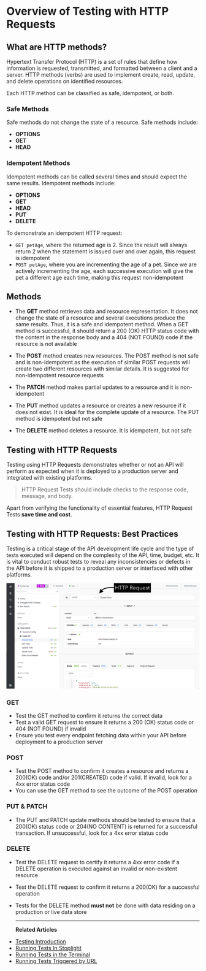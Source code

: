 # Overview of Testing with HTTP Requests

## What are HTTP methods?

Hypertext Transfer Protocol (HTTP) is a set of rules that define how information
is requested, transmitted, and formatted between a client and a server. HTTP
methods (verbs) are used to implement create, read, update, and delete
operations on identified resources.

Each HTTP method can be classified as safe, idempotent, or both.

### Safe Methods

Safe methods do not change the state of a resource. Safe methods include:

* **OPTIONS**
* **GET**
* **HEAD**

### Idempotent Methods

Idempotent methods can be called several times and should expect the same
results. Idempotent methods include:

* **OPTIONS**
* **GET**
* **HEAD**
* **PUT**
* **DELETE**

To demonstrate an idempotent HTTP request:

* `GET petAge`, where the returned age is 2. Since the result will always return
  2 when the statement is issued over and over again, this request is
  idempotent
* `POST petAge`, where you are incrementing the age of a pet. Since we are
  actively incrementing the age, each successive execution will give the pet a
  different age each time, making this request non-idempotent

## Methods

* The **GET** method retrieves data and resource representation. It does not
  change the state of a resource and several executions produce the same
  results. Thus, it is a safe and idempotent method. When a GET method is
  successful, it should return a 200 (OK) HTTP status code with the content in
  the response body and a 404 (NOT FOUND) code if the resource is not available

* The **POST** method creates new resources. The POST method is not safe and is
  non-idempotent as the execution of similar POST requests will create two
  different resources with similar details. It is suggested for non-idempotent
  resource requests

* The **PATCH** method makes partial updates to a resource and it is
  non-idempotent

* The **PUT** method updates a resource or creates a new resource if it does not
  exist. It is ideal for the complete update of a resource. The PUT method is
  idempotent but not safe

* The **DELETE** method deletes a resource. It is idempotent, but not safe

## Testing with HTTP Requests

Testing using HTTP Requests demonstrates whether or not an API will perform as
expected when it is deployed to a production server and integrated with existing
platforms.

> HTTP Request Tests should include checks to the response code, message, and body.

Apart from verifying the functionality of essential features, HTTP Request Tests
**save time and cost**.

## Testing with HTTP Requests: Best Practices

Testing is a critical stage of the API development life cycle and the type of
tests executed will depend on the complexity of the API, time, budget, etc. It
is vital to conduct robust tests to reveal any inconsistencies or defects in
the API before it is shipped to a production server or interfaced with other
platforms.

![Testing with HTTP Requests](https://github.com/stoplightio/docs/blob/develop/assets/images/testing-http-request.png?raw=true)
### GET

* Test the GET method to confirm it returns the correct data
* Test a valid GET request to ensure it returns a 200 (OK) status code or 404 (NOT FOUND) if invalid
* Ensure you test every endpoint fetching data within your API before deployment to a production server

### POST

* Test the POST method to confirm it creates a resource and returns a 200(OK)
  code and/or 201(CREATED) code if valid. If invalid, look for a 4xx error
  status code
* You can use the GET method to see the outcome of the POST operation

### PUT & PATCH

* The PUT and PATCH update methods should be tested to ensure that a 200(OK)
  status code or 204(NO CONTENT) is returned for a successful transaction. If
  unsuccessful, look for a 4xx error status code

### DELETE

* Test the DELETE request to certify it returns a 4xx error code if a DELETE
  operation is executed against an invalid or non-existent resource
* Test the DELETE request to confirm it returns a 200(OK) for a successful
  operation
* Tests for the DELETE method **must not** be done with data residing on a
  production or live data store
  
  ---
  **Related Articles**
- [Testing Introduction](/testing/introduction)
- [Running Tests In Stoplight](/testing/running-tests/in-stoplight)
- [Running Tests in the Terminal](/testing/running-tests/in-the-terminal)
- [Running Tests Triggered by URL](/testing/running-tests/triggering-by-url)

